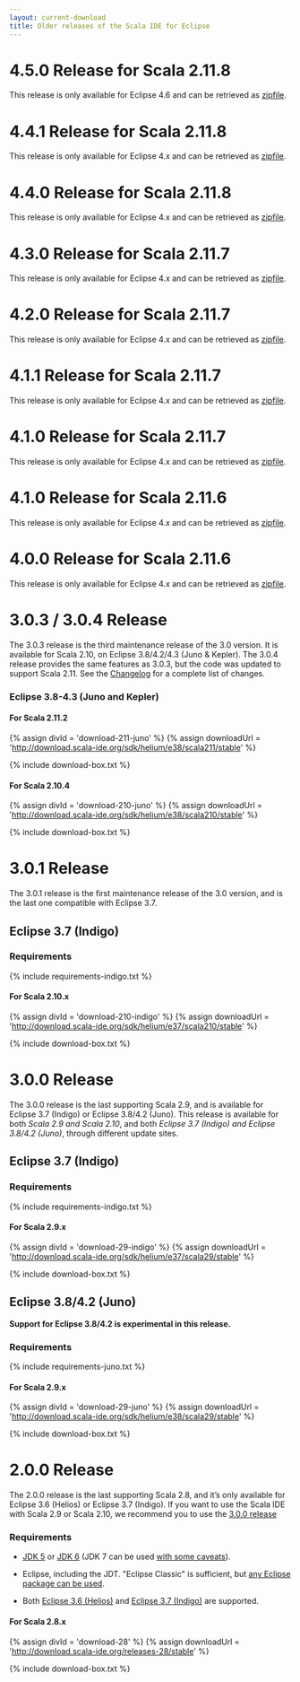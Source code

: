```yaml
---
layout: current-download
title: Older releases of the Scala IDE for Eclipse
---
```


# 4.5.0 Release for Scala 2.11.8

This release is only available for Eclipse 4.6 and can be retrieved as [zipfile][450_2118_zip].

# 4.4.1 Release for Scala 2.11.8

This release is only available for Eclipse 4.x and can be retrieved as [zipfile][441_2118_zip].

# 4.4.0 Release for Scala 2.11.8

This release is only available for Eclipse 4.x and can be retrieved as [zipfile][440_2118_zip].

# 4.3.0 Release for Scala 2.11.7

This release is only available for Eclipse 4.x and can be retrieved as [zipfile][430_2117_zip].

# 4.2.0 Release for Scala 2.11.7

This release is only available for Eclipse 4.x and can be retrieved as [zipfile][420_2117_zip].

# 4.1.1 Release for Scala 2.11.7

This release is only available for Eclipse 4.x and can be retrieved as [zipfile][411_2117_zip].

# 4.1.0 Release for Scala 2.11.7

This release is only available for Eclipse 4.x and can be retrieved as [zipfile][410_2117_zip].

# 4.1.0 Release for Scala 2.11.6

This release is only available for Eclipse 4.x and can be retrieved as [zipfile][410_2116_zip].

# 4.0.0 Release for Scala 2.11.6

This release is only available for Eclipse 4.x and can be retrieved as [zipfile][400_2116_zip].

# 3.0.3 / 3.0.4 Release

The 3.0.3 release is the third maintenance release of the 3.0 version. It is available
for Scala 2.10, on Eclipse 3.8/4.2/4.3 (Juno & Kepler). The 3.0.4 release provides the same features as 3.0.3, but the code was updated to support Scala
2.11. See the [Changelog][clog] for a complete list of changes.

### Eclipse 3.8-4.3 (Juno and Kepler)

#### For Scala 2.11.2

{% assign divId = 'download-211-juno' %}
{% assign downloadUrl = 'http://download.scala-ide.org/sdk/helium/e38/scala211/stable' %}

{% include download-box.txt %}

#### For Scala 2.10.4

{% assign divId = 'download-210-juno' %}
{% assign downloadUrl = 'http://download.scala-ide.org/sdk/helium/e38/scala210/stable' %}

{% include download-box.txt %}

# 3.0.1 Release

The 3.0.1 release is the first maintenance release of the 3.0 version, and is the last one
compatible with Eclipse 3.7.

## Eclipse 3.7 (Indigo)

### Requirements
{% include requirements-indigo.txt %}

#### For Scala 2.10.x
{% assign divId = 'download-210-indigo' %}
{% assign downloadUrl = 'http://download.scala-ide.org/sdk/helium/e37/scala210/stable' %}

{% include download-box.txt %}


# 3.0.0 Release

The 3.0.0 release is the last supporting Scala 2.9, and is available for Eclipse 3.7 (Indigo)
or Eclipse 3.8/4.2 (Juno).
This release is available for both *Scala 2.9 and Scala 2.10*,
and both *Eclipse 3.7 (Indigo) and Eclipse 3.8/4.2 (Juno)*, through different update sites.

## Eclipse 3.7 (Indigo)

### Requirements
{% include requirements-indigo.txt %}

#### For Scala 2.9.x

{% assign divId = 'download-29-indigo' %}
{% assign downloadUrl = 'http://download.scala-ide.org/sdk/helium/e37/scala29/stable' %}

{% include download-box.txt %}

## Eclipse 3.8/4.2 (Juno)

**Support for Eclipse 3.8/4.2 is experimental in this release.**

### Requirements
{% include requirements-juno.txt %}

#### For Scala 2.9.x

{% assign divId = 'download-29-juno' %}
{% assign downloadUrl = 'http://download.scala-ide.org/sdk/helium/e38/scala29/stable' %}

{% include download-box.txt %}

# 2.0.0 Release

The 2.0.0 release is the last supporting Scala 2.8, and it’s only available for Eclipse
3.6 (Helios) or Eclipse 3.7 (Indigo). If you want to use the Scala IDE with Scala 2.9 or
Scala 2.10, we recommend you to use the [3.0.0 release](#300_release)

### Requirements
* [JDK 5][jdk5] or [JDK 6][jdk6] (JDK 7 can be used [with some caveats][ide-java7]).

* Eclipse, including the JDT. "Eclipse Classic" is sufficient, but [any Eclipse package can be used][eclipse-package-to-use].

* Both [Eclipse 3.6 (Helios)][eclipse-helios] and [Eclipse 3.7 (Indigo)][eclipse-indigo] are supported.

[jdk5]: http://www.oracle.com/technetwork/java/javasebusiness/downloads/java-archive-downloads-javase5-419410.html
[jdk6]: http://www.oracle.com/technetwork/java/javasebusiness/downloads/java-archive-downloads-javase6-419409.html
[ide-java7]: /blog/java-7.html
[eclipse-package-to-use]: http://scala-ide.org/docs/current-user-doc/faq/index.html#what-eclipse-package-should-i-use
[eclipse-helios]: http://www.eclipse.org/downloads/packages/release/helios/sr2
[eclipse-indigo]: http://www.eclipse.org/downloads/packages/release/indigo/sr2
[clog]: http://scala-ide.org/docs/changelog.html
[400_2116_zip]: http://download.scala-ide.org/sdk/lithium/e44/scala211/stable/site_assembly-20150305-1905.zip
[410_2116_zip]: http://download.scala-ide.org/sdk/lithium/e44/scala211/stable/site_assembly-20150525-1654.zip
[410_2117_zip]: http://download.scala-ide.org/sdk/lithium/e44/scala211/stable/site_assembly-20150709-0701.zip
[411_2117_zip]: http://download.scala-ide.org/sdk/lithium/e44/scala211/stable/site_assembly-20150729-0028.zip
[420_2117_zip]: http://download.scala-ide.org/sdk/lithium/e44/scala211/stable/site_assembly-20150928-2314.zip
[430_2117_zip]: http://download.scala-ide.org/sdk/lithium/e44/scala211/stable/site_assembly-20151202-0007.zip
[440_2118_zip]: http://download.scala-ide.org/sdk/lithium/e44/scala211/stable/base-20160401-1237.zip
[441_2118_zip]: http://download.scala-ide.org/sdk/lithium/e44/scala211/stable/base-20160504-1321.zip
[450_2118_zip]: http://download.scala-ide.org/sdk/lithium/e46/scala211/stable/base-20161213-1347.zip

#### For Scala 2.8.x

{% assign divId = 'download-28' %}
{% assign downloadUrl = 'http://download.scala-ide.org/releases-28/stable' %}

{% include download-box.txt %}
